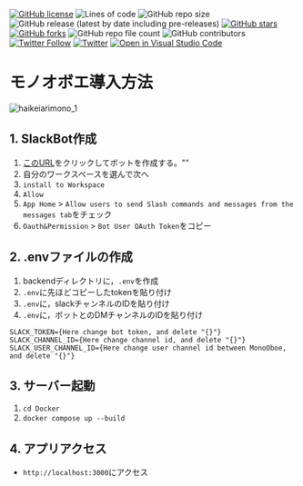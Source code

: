 [![GitHub license](https://img.shields.io/github/license/Keijikotohab/hackathon?style=for-the-badge)](https://github.com/Keijikotohab/hackathon/blob/main/LICENSE)
![Lines of code](https://img.shields.io/tokei/lines/github/Keijikotohab/hackathon?style=for-the-badge)
![GitHub repo size](https://img.shields.io/github/repo-size/Keijikotohab/hackathon?style=for-the-badge)
![GitHub release (latest by date including pre-releases)](https://img.shields.io/github/v/release/Keijikotohab/hackathon?display_name=tag&style=for-the-badge)
[![GitHub stars](https://img.shields.io/github/stars/Keijikotohab/hackathon?style=for-the-badge)](https://github.com/Keijikotohab/hackathon/stargazers)
[![GitHub forks](https://img.shields.io/github/forks/Keijikotohab/hackathon?style=for-the-badge)](https://github.com/Keijikotohab/hackathon/network)
![GitHub repo file count](https://img.shields.io/github/directory-file-count/Keijikotohab/hackathon?style=for-the-badge)
![GitHub contributors](https://img.shields.io/github/contributors/Keijikotohab/hackathon?style=for-the-badge)
[![Twitter Follow](https://img.shields.io/twitter/follow/Mono_Oboe?style=for-the-badge)](https://twitter.com/Mono_Oboe)
[![Twitter](https://img.shields.io/twitter/url?style=for-the-badge&url=https%3A%2F%2Ftwitter.com%2FMono_Oboe)](https://twitter.com/intent/tweet?text=これは覚えられるわあ:&url=https%3A%2F%2Fgithub.com%2FKeijikotohab%2Fhackathon)
[![Open in Visual Studio Code](https://img.shields.io/static/v1?logo=visualstudiocode&label=&message=Open%20in%20Visual%20Studio%20Code&labelColor=2c2c32&color=007acc&logoColor=007acc)](https://open.vscode.dev/Keijikotohab/hackathon)

# モノオボエ導入方法
![haikeiarimono_1](https://user-images.githubusercontent.com/62993486/187008580-935290c9-c934-4363-8888-c9ae5b4e559d.png)

## 1. SlackBot作成
1. [このURL](https://api.slack.com/apps?new_app=1&manifest_json={%20%22display_information%22:%20{%20%22name%22:%20%22MonoOboe%22%20},%20%22features%22:%20{%20%22bot_user%22:%20{%20%22display_name%22:%20%22MonoOboe%22,%20%22always_online%22:%20false%20}%20},%20%22oauth_config%22:%20{%20%22scopes%22:%20{%20%22bot%22:%20[%20%22channels:history%22,%20%22channels:read%22,%20%22chat:write%22,%20%22chat:write.public%22,%20%22files:write%22,%20%22groups:read%22,%20%22im:history%22,%20%22im:read%22,%20%22im:write%22,%20%22mpim:read%22,%20%22reactions:write%22,%20%22users:read%22,%20%22reactions:read%22%20]%20}%20},%20%22settings%22:%20{%20%22org_deploy_enabled%22:%20false,%20%22socket_mode_enabled%22:%20false,%20%22token_rotation_enabled%22:%20false%20}%20})をクリックしてボットを作成する。""
1. 自分のワークスペースを選んで次へ
1. `install to Workspace`
1. `Allow`
1. `App Home` > `Allow users to send Slash commands and messages from the messages tab`をチェック
1. `Oauth&Permission` > `Bot User OAuth Token`をコピー

## 2. .envファイルの作成
1. backendディレクトリに，`.env`を作成
1. `.env`に先ほどコピーしたtokenを貼り付け
1. `.env`に，slackチャンネルのIDを貼り付け
1. `.env`に，ボットとのDMチャンネルのIDを貼り付け
```python:.env
SLACK_TOKEN={Here change bot token, and delete "{}"}
SLACK_CHANNEL_ID={Here change channel id, and delete "{}"}
SLACK_USER_CHANNEL_ID={Here change user channel id between MonoOboe, and delete "{}"}
```
## 3. サーバー起動
1. `cd Docker`
1. `docker compose up --build`

## 4. アプリアクセス
- `http://localhost:3000`にアクセス

